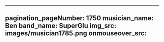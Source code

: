 ------
pagination_pageNumber: 1750
musician_name: Ben
band_name: SuperGlu
img_src: images/musician1785.png
onmouseover_src: 
------